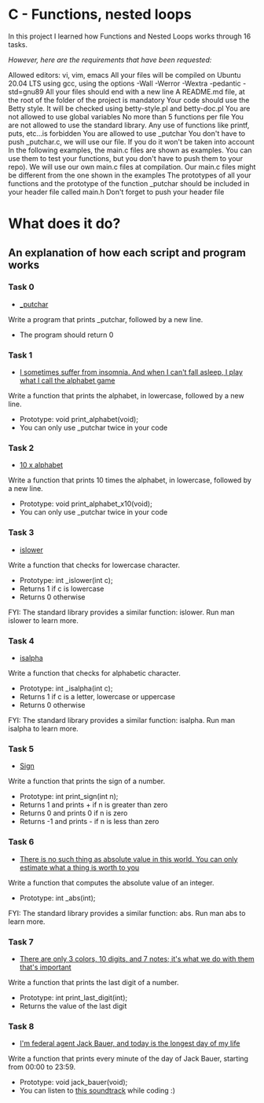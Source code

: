 # C - Functions, nested loops

In this project I learned how Functions and Nested Loops works through 16 tasks.

*However, here are the requirements that have been requested:*

Allowed editors: vi, vim, emacs
All your files will be compiled on Ubuntu 20.04 LTS using gcc, using the options -Wall -Werror -Wextra -pedantic -std=gnu89
All your files should end with a new line
A README.md file, at the root of the folder of the project is mandatory
Your code should use the Betty style. It will be checked using betty-style.pl and betty-doc.pl
You are not allowed to use global variables
No more than 5 functions per file
You are not allowed to use the standard library. Any use of functions like printf, puts, etc...is forbidden
You are allowed to use _putchar
You don't have to push _putchar.c, we will use our file. If you do it won't be taken into account
In the following examples, the main.c files are shown as examples. You can use them to test your functions, but you don't have to push them to your repo). We will use our own main.c files at compilation.
Our main.c files might be different from the one shown in the examples
The prototypes of all your functions and the prototype of the function _putchar should be included in your header file called main.h
Don't forget to push your header file



# **What does it do?**

## **An explanation of how each script and program works**


### **Task 0**
* [_putchar](https://github.com/Aluranae/holbertonschool-low_level_programming/blob/main/functions_nested_loops/0-putchar.c)

Write a program that prints _putchar, followed by a new line.

* The program should return 0


### **Task 1**
* [I sometimes suffer from insomnia. And when I can't fall asleep, I play what I call the alphabet game](https://github.com/Aluranae/holbertonschool-low_level_programming/blob/main/functions_nested_loops/1-alphabet.c)

Write a function that prints the alphabet, in lowercase, followed by a new line.

* Prototype: void print_alphabet(void);
* You can only use _putchar twice in your code


### **Task 2**
* [10 x alphabet](https://github.com/Aluranae/holbertonschool-low_level_programming/blob/main/functions_nested_loops/2-print_alphabet_x10.c)

Write a function that prints 10 times the alphabet, in lowercase, followed by a new line.

* Prototype: void print_alphabet_x10(void);
* You can only use _putchar twice in your code


### **Task 3**
* [islower](https://github.com/Aluranae/holbertonschool-low_level_programming/blob/main/functions_nested_loops/3-islower.c)

Write a function that checks for lowercase character.

* Prototype: int _islower(int c);
* Returns 1 if c is lowercase
* Returns 0 otherwise

FYI: The standard library provides a similar function: islower. Run man islower to learn more.


### **Task 4**
* [isalpha](https://github.com/Aluranae/holbertonschool-low_level_programming/blob/main/functions_nested_loops/4-isalpha.c)

Write a function that checks for alphabetic character.

* Prototype: int _isalpha(int c);
* Returns 1 if c is a letter, lowercase or uppercase
* Returns 0 otherwise

FYI: The standard library provides a similar function: isalpha. Run man isalpha to learn more.


### **Task 5**
* [Sign](https://github.com/Aluranae/holbertonschool-low_level_programming/blob/main/functions_nested_loops/5-sign.c)

Write a function that prints the sign of a number.

* Prototype: int print_sign(int n);
* Returns 1 and prints + if n is greater than zero
* Returns 0 and prints 0 if n is zero
* Returns -1 and prints - if n is less than zero


### **Task 6**
* [There is no such thing as absolute value in this world. You can only estimate what a thing is worth to you](https://github.com/Aluranae/holbertonschool-low_level_programming/blob/main/functions_nested_loops/6-abs.c)

Write a function that computes the absolute value of an integer.

* Prototype: int _abs(int);

FYI: The standard library provides a similar function: abs. Run man abs to learn more.



### **Task 7**
* [There are only 3 colors, 10 digits, and 7 notes; it's what we do with them that's important](https://github.com/Aluranae/holbertonschool-low_level_programming/blob/main/functions_nested_loops/7-print_last_digit.c)

Write a function that prints the last digit of a number.

* Prototype: int print_last_digit(int);
* Returns the value of the last digit


### **Task 8**
* [I'm federal agent Jack Bauer, and today is the longest day of my life](https://github.com/Aluranae/holbertonschool-low_level_programming/blob/main/functions_nested_loops/8-24_hours.c)

Write a function that prints every minute of the day of Jack Bauer, starting from 00:00 to 23:59.

* Prototype: void jack_bauer(void);
* You can listen to [this soundtrack](https://www.youtube.com/watch?v=btAfXqgMkPs) while coding :)



